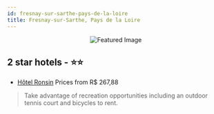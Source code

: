 ```yaml
---
id: fresnay-sur-sarthe-pays-de-la-loire
title: Fresnay-sur-Sarthe, Pays de la Loire
---
```


<center><img src="https://i.travelapi.com/hotels/27000000/26890000/26885600/26885511/2d8476f2_z.jpg" alt="Featured Image" /></center>


##  2 star hotels - ⭐️⭐️

-    [Hôtel Ronsin](https://us.hurb.com/hotels/fresnay-sur-sarthe/hotel-ronsin-JNP-JP908832?cmp=18055) Prices from R$ 267,88
   > Take advantage of recreation opportunities including an outdoor tennis court and bicycles to rent.
